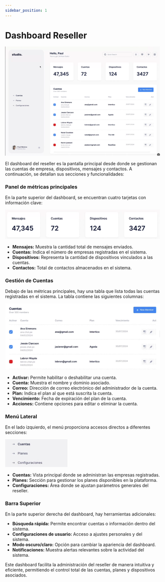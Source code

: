 ```yaml
---
sidebar_position: 1
---
```


# Dashboard Reseller

![Descripción de la imagen](img/Admin_Dashboard.png)

El dashboard del reseller es la pantalla principal desde donde se gestionan las cuentas de empresa, dispositivos, mensajes y contactos. A continuación, se detallan sus secciones y funcionalidades:

### Panel de métricas principales

En la parte superior del dashboard, se encuentran cuatro tarjetas con información clave:

![Descripción de la imagen](img/Admin_Dashboard1.png)

- **Mensajes:** Muestra la cantidad total de mensajes enviados.
- **Cuentas:** Indica el número de empresas registradas en el sistema.
- **Dispositivos:** Representa la cantidad de dispositivos vinculados a las cuentas.
- **Contactos:** Total de contactos almacenados en el sistema.

### Gestión de Cuentas

Debajo de las métricas principales, hay una tabla que lista todas las cuentas registradas en el sistema. La tabla contiene las siguientes columnas:

![Descripción de la imagen](img/Admin_Dashboard2.png)

- **Activar:** Permite habilitar o deshabilitar una cuenta.
- **Cuenta:** Muestra el nombre y dominio asociado.
- **Correo:** Dirección de correo electrónico del administrador de la cuenta.
- **Plan:** Indica el plan al que está suscrita la cuenta.
- **Vencimiento:** Fecha de expiración del plan de la cuenta.
- **Acciones:** Contiene opciones para editar o eliminar la cuenta.

### Menú Lateral

En el lado izquierdo, el menú proporciona accesos directos a diferentes secciones:

![Descripción de la imagen](img/Admin_Dashboard3.png)

- **Cuentas:** Vista principal donde se administran las empresas registradas.
- **Planes:** Sección para gestionar los planes disponibles en la plataforma.
- **Configuraciones:** Área donde se ajustan parámetros generales del reseller.

### Barra Superior

En la parte superior derecha del dashboard, hay herramientas adicionales:
- **Búsqueda rápida:** Permite encontrar cuentas o información dentro del sistema.
- **Configuraciones de usuario:** Acceso a ajustes personales y del sistema.
- **Modo oscuro/claro:** Opción para cambiar la apariencia del dashboard.
- **Notificaciones:** Muestra alertas relevantes sobre la actividad del sistema.

Este dashboard facilita la administración del reseller de manera intuitiva y eficiente, permitiendo el control total de las cuentas, planes y dispositivos asociados.
